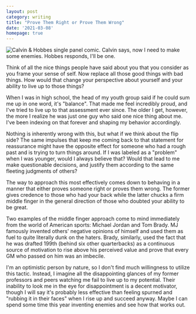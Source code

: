 ```yaml
---
layout: post
category: writing
title: "Prove Them Right or Prove Them Wrong"
date: '2021-03-08'
homepage: true
---
```


![Calvin & Hobbes single panel comic. Calvin says, now I need to make some enemies. Hobbes responds, I'll be one.](https://campbell17.s3.amazonaws.com/posts/calvin-enemies.jpg)

Think of all the nice things people have said about you that you consider as you frame your sense of self. Now replace all those good things with bad things. How would that change your perspective about yourself and your ability to live up to those things? 

<!--more-->

When I was in high school, the head of my youth group said if he could sum me up in one word, it's "balance". That made me feel incredibly proud, and I've tried to live up to that assessment ever since. The older I get, however, the more I realize he was just one guy who said one nice thing about me. I've been indexing on that forever and shaping my behavior accordingly.

Nothing is inherently wrong with this, but what if we think about the flip side? The same impulses that keep me coming back to that statement for reassurance might have the opposite effect for someone who had a rough past and is trying to turn things around. If I was labeled as a "problem" when I was younger, would I always believe that? Would that lead to me make questionable decisions, and justify them according to the same fleeting judgments of others?

The way to approach this most effectively comes down to behaving in a manner that either proves someone right or proves them wrong. The former gives credence to those who had your back while the latter chucks a firm middle finger in the general direction of those who doubted your ability to be great.

Two examples of the middle finger approach come to mind immediately from the world of American sports: Michael Jordan and Tom Brady. MJ famously invented others' negative opinions of himself and used them as fuel to quite literally dunk on the haters. Brady, similarly, used the fact that he was drafted 199th (behind six other quarterbacks) as a continuous source of motivation to rise above his perceived value and prove that every GM who passed on him was an imbecile.

I'm an optimistic person by nature, so I don't find much willingness to utilize this tactic. Instead, I imagine all the disappointing glances of my former professors and peers watching me fail to live up to my potential. Their inability to look me in the eye for disappointment is a decent motivator, though I will say it's probably less effective than feeling spurned and "rubbing it in their faces" when I rise up and succeed anyway. Maybe I can spend some time this year inventing enemies and see how that works out.
